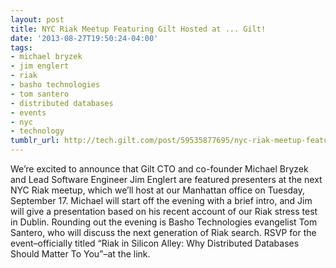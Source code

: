 ```yaml
---
layout: post
title: NYC Riak Meetup Featuring Gilt Hosted at ... Gilt!
date: '2013-08-27T19:50:24-04:00'
tags:
- michael bryzek
- jim englert
- riak
- basho technologies
- tom santero
- distributed databases
- events
- nyc
- technology
tumblr_url: http://tech.gilt.com/post/59535877695/nyc-riak-meetup-featuring-gilt-hosted-at-gilt
---
```


We’re excited to announce that Gilt CTO and co-founder Michael Bryzek and Lead Software Engineer Jim Englert are featured presenters at the next NYC Riak meetup, which we’ll host at our Manhattan office on Tuesday, September 17. Michael will start off the evening with a brief intro, and Jim will give a presentation based on his recent account of our Riak stress test in Dublin. Rounding out the evening is Basho Technologies evangelist Tom Santero, who will discuss the next generation of Riak search. RSVP for the event–officially titled “Riak in Silicon Alley: Why Distributed Databases Should Matter To You”–at the link.
